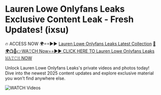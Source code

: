 # Lauren Lowe Onlyfans Leaks Exclusive Content Leak - Fresh Updates! (ixsu)

🔥 ACCESS NOW 🌍==►► <a href="https://tinyurl.com/3fjeunct" rel="nofollow">Lauren Lowe Onlyfans Leaks Latest Collection</a></h3>
[🔴🌍📺📱👉WA𝚃CH Now==►► CLICK HERE TO Lauren Lowe Onlyfans Leaks 𝚆𝙰𝚃𝙲𝙷 NOW](https://tinyurl.com/3fjeunct)

Unlock Lauren Lowe Onlyfans Leaks's private videos and photos today! Dive into the newest 2025 content updates and explore exclusive material you won’t find anywhere else.


<a href="https://tinyurl.com/3fjeunct" rel="nofollow" data-target="animated-image.originalLink"><img src="https://camo.githubusercontent.com/8a4f000d20f83aca3bf7ec5f350d767afa0574a8a352519fd8cfa583a6f93a33/68747470733a2f2f692e696d6775722e636f6d2f644a486b345a712e676966" alt="WATCH Videos" data-canonical-src="https://i.imgur.com/dJHk4Zq.gif" style="max-width: 100%; display: inline-block;" data-target="animated-image.originalImage"></a>
